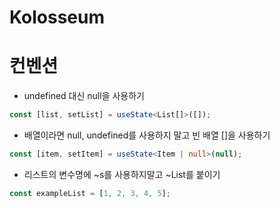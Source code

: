 # Kolosseum

# 컨벤션

- undefined 대신 null을 사용하기

```ts
const [list, setList] = useState<List[]>([]);
```

- 배열이라면 null, undefined를 사용하지 말고 빈 배열 []을 사용하기

```ts
const [item, setItem] = useState<Item | null>(null);
```

- 리스트의 변수명에 ~s를 사용하지말고 ~List를 붙이기

```ts
const exampleList = [1, 2, 3, 4, 5];
```
